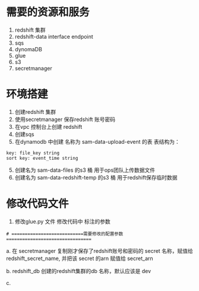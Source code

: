 # 需要的资源和服务
1. redshift 集群
2. redshift-data  interface endpoint
3. sqs
5. dynomaDB
6. glue
7. s3
8. secretmanager

# 环境搭建
1. 创建redshift 集群
2. 使用secretmanager 保存redshift 账号密码
3. 在vpc 控制台上创建 redshift 
3. 创建sqs
4. 在dynamodb 中创建 名称为 sam-data-upload-event  的表
表结构为：
```
key: file_key string
sort key: event_time string
```
5. 创建名为 sam-data-files 的s3 桶 用于ops团队上传数据文件
6. 创建名为 sam-data-redshift-temp 的s3 桶 用于redshift保存临时数据

# 修改代码文件
1. 修改glue.py 文件
修改代码中 标注的参数
```
# ===========================需要修改的配置参数================================
```

a. 在 secretmanager 复制刚才保存了redshift账号和密码的 secret 名称，赋值给 redshift_secret_name, 并把该 secret 的arn 赋值给 secret_arn

b. redshift_db 创建的redshift集群的db 名称，默认应该是 dev

c. 

